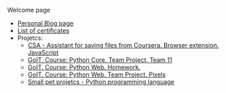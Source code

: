 Welcome page

- [Personal Blog page](https://lexxai.blogspot.com)
- [List of certificates](https://lexxai.blogspot.com/p/blog-page_3.html)
- Projetcs:
  - [CSA - Assistant for saving files from Сoursera. Browser extension. JavaScript](https://github.com/lexxai/CourseraSaveAssist)
  - [GoIT. Course: Python Core. Team Project. Team 11](https://github.com/lexxai/goit_python_core_project_team_11)
  - [GoIT. Course: Python Web. Homework.](https://github.com/lexxai/goit_python_web_homework)
  - [GoIT. Course: Python Web. Team Project. Pixels](https://github.com/lexxai/goit_python_web_project_pixels_deploy)
  - [Small pet projetcs - Python programming language](https://github.com/lexxai/pet_projetcs_python)
